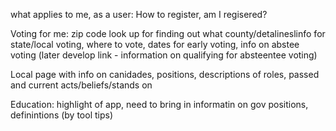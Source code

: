 what applies to me, as a user:
How to register, am I regisered?

Voting for me: zip code look up for finding out what county/detalineslinfo for state/local voting, where to vote, dates for early voting, info on abstee voting (later develop link - information on qualifying for absteentee voting)

Local page with info on canidades, positions, descriptions of roles, passed and current acts/beliefs/stands on 

Education: highlight of app, need to bring in informatin on gov positions, definintions (by tool tips)


